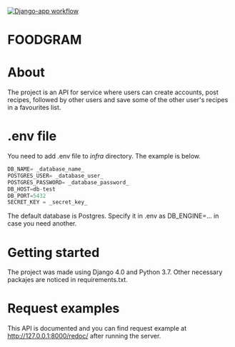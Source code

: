 [![Django-app workflow](https://github.com/NordNik/foodgram-project-react/actions/workflows/foodgram_workflow.yml/badge.svg)](https://github.com/NordNik/foodgram-project-react/actions/workflows/foodgram_workflow.yml)

# FOODGRAM

# About
The project is an API for service where users can create accounts, post recipes, followed by other users and save some of the other user's recipes in a favourites list.

# .env file

You need to add .env file to _infra_ directory. The example is below.

```PYTHON
DB_NAME= _database_name_
POSTGRES_USER= _database_user_
POSTGRES_PASSWORD= _database_password_
DB_HOST=db-test
DB_PORT=5432
SECRET_KEY = _secret_key_
```
The default database is Postgres. Specify it in .env as DB_ENGINE=... in case you need another.

# Getting started

The project was made using Django 4.0 and Python 3.7. Other necessary packajes are noticed in requirements.txt.


# Request examples

This API is documented and you can find request example at http://127.0.0.1:8000/redoc/ after running the server.